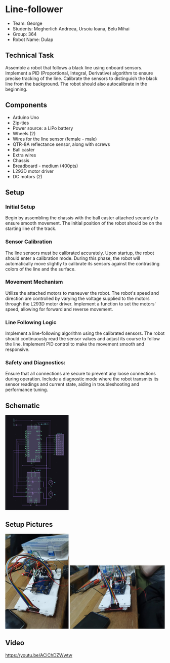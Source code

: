 # Line-follower

* Team: George
* Students: Megherlich Andreea, Ursoiu Ioana, Belu Mihai
* Group: 364
* Robot Name: Dulap

## Technical Task

Assemble a robot that follows a black line using onboard sensors. Implement a PID (Proportional, Integral, Derivative) algorithm to ensure precise tracking of the line. Calibrate the sensors to distinguish the black line from the background. The robot should also autocalibrate in the beginning.

## Components

* Arduino Uno
* Zip-ties
* Power source: a LiPo battery
* Wheels (2)
* Wires for the line sensor (female - male)
* QTR-8A reflectance sensor, along with screws
* Ball caster
* Extra wires 
* Chassis
* Breadboard - medium (400pts)
* L293D motor driver
* DC motors (2)

## Setup

### Initial Setup
Begin by assembling the chassis with the ball caster attached securely to ensure smooth movement. The initial position of the robot should be on the starting line of the track.

### Sensor Calibration
The line sensors must be calibrated accurately. Upon startup, the robot should enter a calibration mode. During this phase, the robot will automatically move slightly to calibrate its sensors against the contrasting colors of the line and the surface.

### Movement Mechanism
Utilize the attached motors to maneuver the robot. The robot's speed and direction are controlled by varying the voltage supplied to the motors through the L293D motor driver. Implement a function to set the motors' speed, allowing for forward and reverse movement.

### Line Following Logic
Implement a line-following algorithm using the calibrated sensors. The robot should continuously read the sensor values and adjust its course to follow the line. Implement PID control to make the movement smooth and responsive.

### Safety and Diagnostics: 
Ensure that all connections are secure to prevent any loose connections during operation. Include a diagnostic mode where the robot transmits its sensor readings and current state, aiding in troubleshooting and performance tuning.

## Schematic
<img src="dulap_electric.png" width="200" height="300" />

## Setup Pictures
<img src="dulap2.jpeg" width="200" height="300" /> <img src="dulap1.jpeg" width="300" height="200" /> 

## Video
https://youtu.be/ACiChDZWwtw
